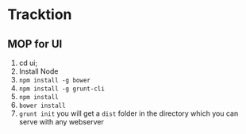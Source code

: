 # Tracktion

## MOP for UI
1. cd ui;
2. Install Node
3. `npm install -g bower`
4. `npm install -g grunt-cli`
5. `npm install`
6. `bower install`
7. `grunt init` you will get a `dist` folder in the directory which you can serve with any webserver
